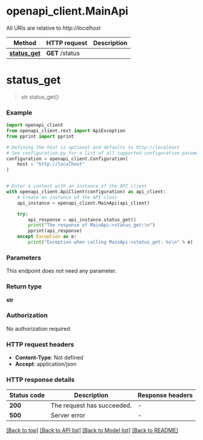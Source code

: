 # openapi_client.MainApi

All URIs are relative to *http://localhost*

Method | HTTP request | Description
------------- | ------------- | -------------
[**status_get**](MainApi.md#status_get) | **GET** /status | 


# **status_get**
> str status_get()



### Example


```python
import openapi_client
from openapi_client.rest import ApiException
from pprint import pprint

# Defining the host is optional and defaults to http://localhost
# See configuration.py for a list of all supported configuration parameters.
configuration = openapi_client.Configuration(
    host = "http://localhost"
)


# Enter a context with an instance of the API client
with openapi_client.ApiClient(configuration) as api_client:
    # Create an instance of the API class
    api_instance = openapi_client.MainApi(api_client)

    try:
        api_response = api_instance.status_get()
        print("The response of MainApi->status_get:\n")
        pprint(api_response)
    except Exception as e:
        print("Exception when calling MainApi->status_get: %s\n" % e)
```



### Parameters

This endpoint does not need any parameter.

### Return type

**str**

### Authorization

No authorization required

### HTTP request headers

 - **Content-Type**: Not defined
 - **Accept**: application/json

### HTTP response details

| Status code | Description | Response headers |
|-------------|-------------|------------------|
**200** | The request has succeeded. |  -  |
**500** | Server error |  -  |

[[Back to top]](#) [[Back to API list]](../README.md#documentation-for-api-endpoints) [[Back to Model list]](../README.md#documentation-for-models) [[Back to README]](../README.md)

